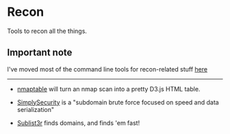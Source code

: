 # Recon
Tools to recon all the things.

## Important note
I've moved most of the command line tools for recon-related stuff [here](http://bpatty.rocks/#!command_line/linux/scan_and_attack/index.md)

___

* [nmaptable](https://github.com/jgamblin/nmaptable/) will turn an nmap scan into a pretty D3.js HTML table.

* [SimplySecurity](https://github.com/SimplySecurity/SimplyDomain) is a "subdomain brute force focused on speed and data serialization"

* [Sublist3r](https://github.com/aboul3la/Sublist3r) finds domains, and finds 'em fast!
